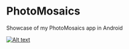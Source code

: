 # PhotoMosaics

Showcase of my PhotoMosaics app in Android

[![Alt text](http://i3.ytimg.com/vi/9fYauIKI8xw/maxresdefault.jpg)](https://youtu.be/9fYauIKI8xw)
